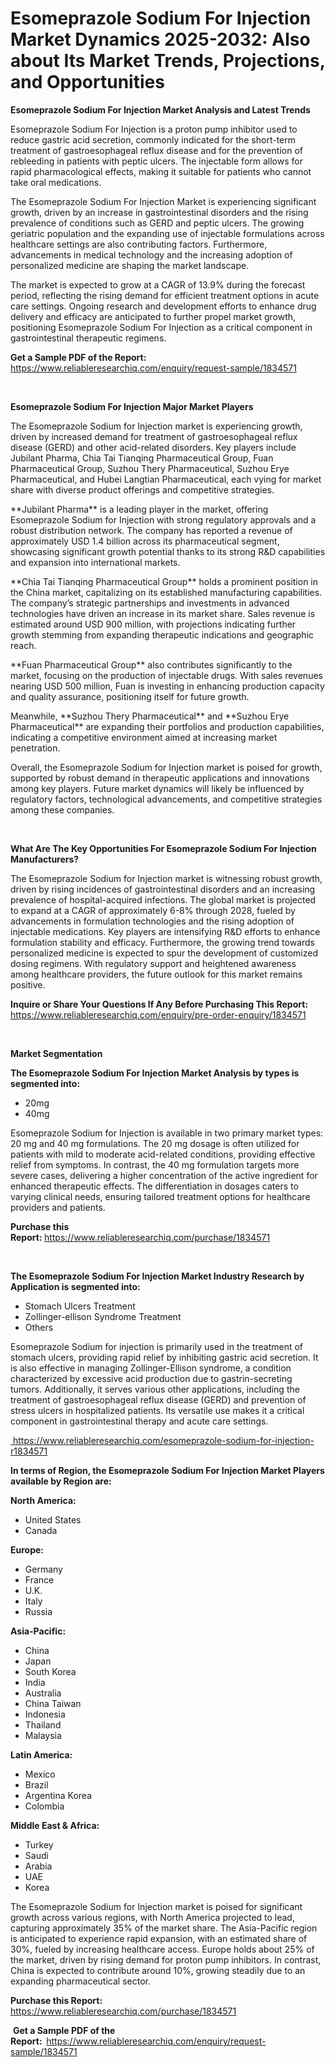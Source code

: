<p><h1>Esomeprazole Sodium For Injection Market Dynamics 2025-2032: Also about Its Market Trends, Projections, and Opportunities</h1></p><p><strong>Esomeprazole Sodium For Injection Market Analysis and Latest Trends</strong></p>
<p><p>Esomeprazole Sodium For Injection is a proton pump inhibitor used to reduce gastric acid secretion, commonly indicated for the short-term treatment of gastroesophageal reflux disease and for the prevention of rebleeding in patients with peptic ulcers. The injectable form allows for rapid pharmacological effects, making it suitable for patients who cannot take oral medications.</p><p>The Esomeprazole Sodium For Injection Market is experiencing significant growth, driven by an increase in gastrointestinal disorders and the rising prevalence of conditions such as GERD and peptic ulcers. The growing geriatric population and the expanding use of injectable formulations across healthcare settings are also contributing factors. Furthermore, advancements in medical technology and the increasing adoption of personalized medicine are shaping the market landscape.</p><p>The market is expected to grow at a CAGR of 13.9% during the forecast period, reflecting the rising demand for efficient treatment options in acute care settings. Ongoing research and development efforts to enhance drug delivery and efficacy are anticipated to further propel market growth, positioning Esomeprazole Sodium For Injection as a critical component in gastrointestinal therapeutic regimens.</p></p>
<p><strong>Get a Sample PDF of the Report:&nbsp;</strong> <a href="https://www.reliableresearchiq.com/enquiry/request-sample/1834571?utm_campaign=3550&utm_medium=2&utm_source=Github&utm_content=ia&utm_term=19042025&utm_id=esomeprazole-sodium-for-injection">https://www.reliableresearchiq.com/enquiry/request-sample/1834571</a></p>
<p>&nbsp;</p>
<p><strong>Esomeprazole Sodium For Injection Major Market Players</strong></p>
<p><p>The Esomeprazole Sodium for Injection market is experiencing growth, driven by increased demand for treatment of gastroesophageal reflux disease (GERD) and other acid-related disorders. Key players include Jubilant Pharma, Chia Tai Tianqing Pharmaceutical Group, Fuan Pharmaceutical Group, Suzhou Thery Pharmaceutical, Suzhou Erye Pharmaceutical, and Hubei Langtian Pharmaceutical, each vying for market share with diverse product offerings and competitive strategies.</p><p>**Jubilant Pharma** is a leading player in the market, offering Esomeprazole Sodium for Injection with strong regulatory approvals and a robust distribution network. The company has reported a revenue of approximately USD 1.4 billion across its pharmaceutical segment, showcasing significant growth potential thanks to its strong R&D capabilities and expansion into international markets.</p><p>**Chia Tai Tianqing Pharmaceutical Group** holds a prominent position in the China market, capitalizing on its established manufacturing capabilities. The company’s strategic partnerships and investments in advanced technologies have driven an increase in its market share. Sales revenue is estimated around USD 900 million, with projections indicating further growth stemming from expanding therapeutic indications and geographic reach.</p><p>**Fuan Pharmaceutical Group** also contributes significantly to the market, focusing on the production of injectable drugs. With sales revenues nearing USD 500 million, Fuan is investing in enhancing production capacity and quality assurance, positioning itself for future growth.</p><p>Meanwhile, **Suzhou Thery Pharmaceutical** and **Suzhou Erye Pharmaceutical** are expanding their portfolios and production capabilities, indicating a competitive environment aimed at increasing market penetration.</p><p>Overall, the Esomeprazole Sodium for Injection market is poised for growth, supported by robust demand in therapeutic applications and innovations among key players. Future market dynamics will likely be influenced by regulatory factors, technological advancements, and competitive strategies among these companies.</p></p>
<p>&nbsp;</p>
<p><strong>What Are The Key Opportunities For Esomeprazole Sodium For Injection Manufacturers?</strong></p>
<p><p>The Esomeprazole Sodium for Injection market is witnessing robust growth, driven by rising incidences of gastrointestinal disorders and an increasing prevalence of hospital-acquired infections. The global market is projected to expand at a CAGR of approximately 6-8% through 2028, fueled by advancements in formulation technologies and the rising adoption of injectable medications. Key players are intensifying R&D efforts to enhance formulation stability and efficacy. Furthermore, the growing trend towards personalized medicine is expected to spur the development of customized dosing regimens. With regulatory support and heightened awareness among healthcare providers, the future outlook for this market remains positive.</p></p>
<p><strong>Inquire or Share Your Questions If Any Before Purchasing This Report:</strong> <a href="https://www.reliableresearchiq.com/enquiry/pre-order-enquiry/1834571?utm_campaign=3550&utm_medium=2&utm_source=Github&utm_content=ia&utm_term=19042025&utm_id=esomeprazole-sodium-for-injection">https://www.reliableresearchiq.com/enquiry/pre-order-enquiry/1834571</a></p>
<p>&nbsp;</p>
<p><strong>Market Segmentation</strong></p>
<p><strong>The Esomeprazole Sodium For Injection Market Analysis by types is segmented into:</strong></p>
<p><ul><li>20mg</li><li>40mg</li></ul></p>
<p><p>Esomeprazole Sodium for Injection is available in two primary market types: 20 mg and 40 mg formulations. The 20 mg dosage is often utilized for patients with mild to moderate acid-related conditions, providing effective relief from symptoms. In contrast, the 40 mg formulation targets more severe cases, delivering a higher concentration of the active ingredient for enhanced therapeutic effects. The differentiation in dosages caters to varying clinical needs, ensuring tailored treatment options for healthcare providers and patients.</p></p>
<p><strong>Purchase this Report:&nbsp;</strong><a href="https://www.reliableresearchiq.com/purchase/1834571?utm_campaign=3550&utm_medium=2&utm_source=Github&utm_content=ia&utm_term=19042025&utm_id=esomeprazole-sodium-for-injection">https://www.reliableresearchiq.com/purchase/1834571</a></p>
<p>&nbsp;</p>
<p><strong>The Esomeprazole Sodium For Injection Market Industry Research by Application is segmented into:</strong></p>
<p><ul><li>Stomach Ulcers Treatment</li><li>Zollinger-ellison Syndrome Treatment</li><li>Others</li></ul></p>
<p><p>Esomeprazole Sodium for injection is primarily used in the treatment of stomach ulcers, providing rapid relief by inhibiting gastric acid secretion. It is also effective in managing Zollinger-Ellison syndrome, a condition characterized by excessive acid production due to gastrin-secreting tumors. Additionally, it serves various other applications, including the treatment of gastroesophageal reflux disease (GERD) and prevention of stress ulcers in hospitalized patients. Its versatile use makes it a critical component in gastrointestinal therapy and acute care settings.</p></p>
<p><a href="https://www.reliableresearchiq.com/esomeprazole-sodium-for-injection-r1834571?utm_campaign=3550&utm_medium=2&utm_source=Github&utm_content=ia&utm_term=19042025&utm_id=esomeprazole-sodium-for-injection">&nbsp;https://www.reliableresearchiq.com/esomeprazole-sodium-for-injection-r1834571</a></p>
<p><strong>In terms of Region, the Esomeprazole Sodium For Injection Market Players available by Region are:</strong></p>
<p>
    <p> <strong> North America: </strong>
        <ul>
            <li>United States</li>
            <li>Canada</li>
        </ul>
        </p> 
    <p> <strong> Europe: </strong>
        <ul>
            <li>Germany</li>
            <li>France</li>
            <li>U.K.</li>
            <li>Italy</li>
            <li>Russia</li>
        </ul>
        </p> 
    <p> <strong> Asia-Pacific: </strong>
        <ul>
            <li>China</li>
            <li>Japan</li>
            <li>South Korea</li>
            <li>India</li>
            <li>Australia</li>
            <li>China Taiwan</li>
            <li>Indonesia</li>
            <li>Thailand</li>
            <li>Malaysia</li>
        </ul>
        </p> 
    <p> <strong> Latin America: </strong>
        <ul>
            <li>Mexico</li>
            <li>Brazil</li>
            <li>Argentina Korea</li>
            <li>Colombia</li>
        </ul>
        </p> 
    <p> <strong> Middle East & Africa: </strong>
        <ul>
            <li>Turkey</li>
            <li>Saudi</li>
            <li>Arabia</li>
            <li>UAE</li>
            <li>Korea</li>
        </ul>
    </p>
    </p>
<p><p>The Esomeprazole Sodium for Injection market is poised for significant growth across various regions, with North America projected to lead, capturing approximately 35% of the market share. The Asia-Pacific region is anticipated to experience rapid expansion, with an estimated share of 30%, fueled by increasing healthcare access. Europe holds about 25% of the market, driven by rising demand for proton pump inhibitors. In contrast, China is expected to contribute around 10%, growing steadily due to an expanding pharmaceutical sector.</p></p>
<p><strong>Purchase this Report: </strong><a href="https://www.reliableresearchiq.com/purchase/1834571?utm_campaign=3550&utm_medium=2&utm_source=Github&utm_content=ia&utm_term=19042025&utm_id=esomeprazole-sodium-for-injection">https://www.reliableresearchiq.com/purchase/1834571</a></p>
<p>&nbsp;<strong>Get a Sample PDF of the Report:&nbsp;&nbsp;</strong><a href="https://www.reliableresearchiq.com/enquiry/request-sample/1834571?utm_campaign=3550&utm_medium=2&utm_source=Github&utm_content=ia&utm_term=19042025&utm_id=esomeprazole-sodium-for-injection">https://www.reliableresearchiq.com/enquiry/request-sample/1834571</a></p>
<p><strong></strong></p>
<p><p></p><p></p><p></p></p>